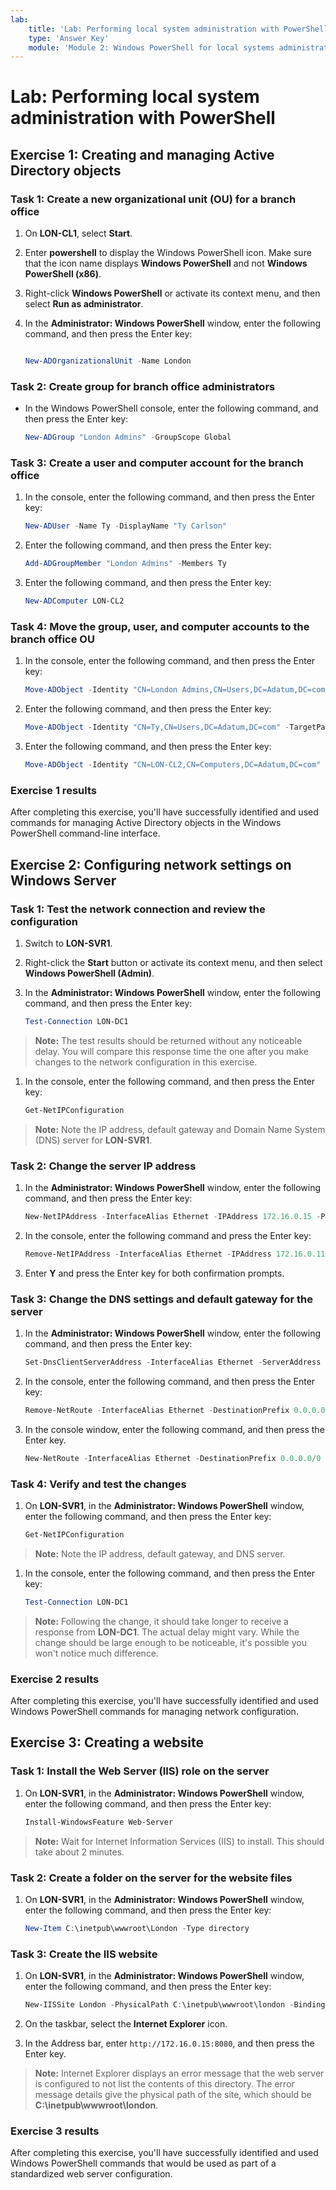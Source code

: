 ```yaml
---
lab:
    title: 'Lab: Performing local system administration with PowerShell'
    type: 'Answer Key'
    module: 'Module 2: Windows PowerShell for local systems administration'
---
```


# Lab: Performing local system administration with PowerShell

## Exercise 1: Creating and managing Active Directory objects

### Task 1: Create a new organizational unit (OU) for a branch office

1. On **LON-CL1**, select **Start**.

1. Enter **powershell** to display the Windows PowerShell icon. Make sure that the icon name displays **Windows PowerShell** and not **Windows PowerShell (x86)**.

1. Right-click **Windows PowerShell** or activate its context menu, and then select **Run as administrator**.

1. In the **Administrator: Windows PowerShell** window, enter the following command, and then press the Enter key:

   ```powershell
   
   New-ADOrganizationalUnit -Name London
   ```

### Task 2: Create group for branch office administrators

- In the Windows PowerShell console, enter the following command, and then press the Enter key:

   ```powershell
   New-ADGroup "London Admins" -GroupScope Global
   ```

### Task 3: Create a user and computer account for the branch office

1. In the console, enter the following command, and then press the Enter key:

   ```powershell
   New-ADUser -Name Ty -DisplayName "Ty Carlson" 
   ```

1. Enter the following command, and then press the Enter key:

   ```powershell
   Add-ADGroupMember "London Admins" -Members Ty
   ```

1. Enter the following command, and then press the Enter key:

   ```powershell
   New-ADComputer LON-CL2
   ```

### Task 4: Move the group, user, and computer accounts to the branch office OU

1. In the console, enter the following command, and then press the Enter key:

   ```powershell
   Move-ADObject -Identity "CN=London Admins,CN=Users,DC=Adatum,DC=com" -TargetPath "OU=London,DC=Adatum,DC=com"
   ```

2. Enter the following command, and then press the Enter key:

   ```powershell
   Move-ADObject -Identity "CN=Ty,CN=Users,DC=Adatum,DC=com" -TargetPath "OU=London,DC=Adatum,DC=com"
   ```

3. Enter the following command, and then press the Enter key:

   ```powershell
   Move-ADObject -Identity "CN=LON-CL2,CN=Computers,DC=Adatum,DC=com" -TargetPath "OU=London,DC=Adatum,DC=com"
   ```

### Exercise 1 results

After completing this exercise, you'll have successfully identified and used commands for managing Active Directory objects in the Windows PowerShell command-line interface.

## Exercise 2: Configuring network settings on Windows Server

### Task 1: Test the network connection and review the configuration

1. Switch to **LON-SVR1**.
1. Right-click the **Start** button or activate its context menu, and then select **Windows PowerShell (Admin)**.
1. In the **Administrator: Windows PowerShell** window, enter the following command, and then press the Enter key:

   ```powershell
   Test-Connection LON-DC1
   ```

> **Note:** The test results should be returned without any noticeable delay. You will compare this response time the one after you make changes to the network configuration in this exercise.

1. In the console, enter the following command, and then press the Enter key:

   ```powershell
   Get-NetIPConfiguration
   ```

> **Note:** Note the IP address, default gateway and Domain Name System (DNS) server for **LON-SVR1**.

### Task 2: Change the server IP address

1. In the **Administrator: Windows PowerShell** window, enter the following command, and then press the Enter key:

   ```powershell
   New-NetIPAddress -InterfaceAlias Ethernet -IPAddress 172.16.0.15 -PrefixLength 16
   ```

1. In the console, enter the following command and press the Enter key:

   ```powershell
   Remove-NetIPAddress -InterfaceAlias Ethernet -IPAddress 172.16.0.11
   ```

1. Enter **Y** and press the Enter key for both confirmation prompts.

### Task 3: Change the DNS settings and default gateway for the server

1. In the **Administrator: Windows PowerShell** window, enter the following command, and then press the Enter key:

   ```powershell
   Set-DnsClientServerAddress -InterfaceAlias Ethernet -ServerAddress 172.16.0.12
   ```

2. In the console, enter the following command, and then press the Enter key:

   ```powershell
   Remove-NetRoute -InterfaceAlias Ethernet -DestinationPrefix 0.0.0.0/0 -Confirm:$false
   ```

3. In the console window, enter the following command, and then press the Enter key.

   ```powershell
   New-NetRoute -InterfaceAlias Ethernet -DestinationPrefix 0.0.0.0/0 -NextHop 172.16.0.2
   ```

### Task 4: Verify and test the changes

1. On **LON-SVR1**, in the **Administrator: Windows PowerShell** window, enter the following command, and then press the Enter key:

   ```powershell
   Get-NetIPConfiguration
   ```

> **Note:** Note the IP address, default gateway, and DNS server.

1. In the console, enter the following command, and then press the Enter key:

   ```powershell
   Test-Connection LON-DC1
   ```

> **Note:** Following the change, it should take longer to receive a response from **LON-DC1**. The actual delay might vary. While the change should be large enough to be noticeable, it's possible you won't notice much difference.

### Exercise 2 results

After completing this exercise, you'll have successfully identified and used Windows PowerShell commands for managing network configuration.

## Exercise 3: Creating a website

### Task 1: Install the Web Server (IIS) role on the server

1. On **LON-SVR1**, in the **Administrator: Windows PowerShell** window, enter the following command, and then press the Enter key:

   ```powershell
   Install-WindowsFeature Web-Server
   ```

> **Note:** Wait for Internet Information Services (IIS) to install. This should take about 2 minutes.

### Task 2: Create a folder on the server for the website files

1. On **LON-SVR1**, in the **Administrator: Windows PowerShell** window, enter the following command, and then press the Enter key:

   ```powershell
   New-Item C:\inetpub\wwwroot\London -Type directory
   ```

### Task 3: Create the IIS website

1. On **LON-SVR1**, in the **Administrator: Windows PowerShell** window, enter the following command, and then press the Enter key:

   ```powershell
   New-IISSite London -PhysicalPath C:\inetpub\wwwroot\london -BindingInformation "172.16.0.15:8080:"
   ```

2. On the taskbar, select the **Internet Explorer** icon.

3. In the Address bar, enter `http://172.16.0.15:8080`, and then press the Enter key.

> **Note:** Internet Explorer displays an error message that the web server is configured to not list the contents of this directory. The error message details give the physical path of the site, which should be **C:\\inetpub\\wwwroot\\london**.

### Exercise 3 results

After completing this exercise, you'll have successfully identified and used Windows PowerShell commands that would be used as part of a standardized web server configuration.
